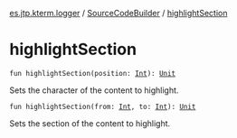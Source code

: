 [es.jtp.kterm.logger](../index.md) / [SourceCodeBuilder](index.md) / [highlightSection](./highlight-section.md)

# highlightSection

`fun highlightSection(position: `[`Int`](https://kotlinlang.org/api/latest/jvm/stdlib/kotlin/-int/index.html)`): `[`Unit`](https://kotlinlang.org/api/latest/jvm/stdlib/kotlin/-unit/index.html)

Sets the character of the content to highlight.

`fun highlightSection(from: `[`Int`](https://kotlinlang.org/api/latest/jvm/stdlib/kotlin/-int/index.html)`, to: `[`Int`](https://kotlinlang.org/api/latest/jvm/stdlib/kotlin/-int/index.html)`): `[`Unit`](https://kotlinlang.org/api/latest/jvm/stdlib/kotlin/-unit/index.html)

Sets the section of the content to highlight.

